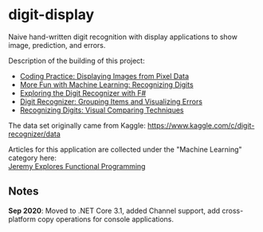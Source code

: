 # digit-display

Naive hand-written digit recognition with display applications to show image, prediction, and errors.  

Description of the building of this project:   
* [Coding Practice: Displaying Images from Pixel Data](https://jeremybytes.blogspot.com/2014/06/coding-practice-displaying-bitmaps-from.html)  
* [More Fun with Machine Learning: Recognizing Digits](https://jeremybytes.blogspot.com/2016/04/more-fun-with-machine-learning.html)  
* [Exploring the Digit Recognizer with F#](https://jeremybytes.blogspot.com/2016/06/exploring-digit-recognizer-with-f.html)  
* [Digit Recognizer: Grouping Items and Visualizing Errors](https://jeremybytes.blogspot.com/2016/06/digit-recognizer-grouping-items-and.html)  
* [Recognizing Digits: Visual Comparing Techniques](https://jeremybytes.blogspot.com/2016/07/recognizing-digits-visually-comparing.html)  

The data set originally came from Kaggle: https://www.kaggle.com/c/digit-recognizer/data

Articles for this application are collected under the "Machine Learning" category here:  
[Jeremy Explores Functional Programming](https://jeremybytes.blogspot.com/p/article-collection-1.html)

Notes
------
**Sep 2020**: Moved to .NET Core 3.1, added Channel support, add cross-platform copy operations for console applications.